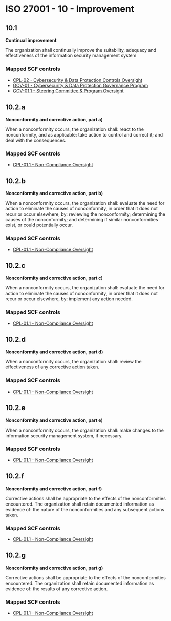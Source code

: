 # ISO 27001 - 10 - Improvement
## 10.1
**Continual improvement**

The organization shall continually improve the suitability, adequacy and effectiveness of the information security management system
  
### Mapped SCF controls
- [CPL-02 - Cybersecurity & Data Protection Controls Oversight](../scf/cpl-02-cybersecurity&dataprotectioncontrolsoversight.md)
- [GOV-01 - Cybersecurity & Data Protection Governance Program](../scf/gov-01-cybersecurity&dataprotectiongovernanceprogram.md)
- [GOV-01.1 - Steering Committee & Program Oversight](../scf/gov-011-steeringcommittee&programoversight.md)
  
## 10.2.a
**Nonconformity and corrective action, part a)**

When a nonconformity occurs, the organization shall: react to the nonconformity, and as applicable: take action to control and correct it; and deal with the consequences.
  
### Mapped SCF controls
- [CPL-01.1 - Non-Compliance Oversight](../scf/cpl-011-non-complianceoversight.md)
  
## 10.2.b
**Nonconformity and corrective action, part b)**

When a nonconformity occurs, the organization shall: evaluate the need for action to eliminate the causes of nonconformity, in order that it does not recur or occur elsewhere, by: reviewing the nonconformity; determining the causes of the nonconformity; and determining if similar nonconformities exist, or could potentially occur.
  
### Mapped SCF controls
- [CPL-01.1 - Non-Compliance Oversight](../scf/cpl-011-non-complianceoversight.md)
  
## 10.2.c
**Nonconformity and corrective action, part c)**

When a nonconformity occurs, the organization shall: evaluate the need for action to eliminate the causes of nonconformity, in order that it does not recur or occur elsewhere, by: implement any action needed.
  
### Mapped SCF controls
- [CPL-01.1 - Non-Compliance Oversight](../scf/cpl-011-non-complianceoversight.md)
  
## 10.2.d
**Nonconformity and corrective action, part d)**

When a nonconformity occurs, the organization shall: review the effectiveness of any corrective action taken.
  
### Mapped SCF controls
- [CPL-01.1 - Non-Compliance Oversight](../scf/cpl-011-non-complianceoversight.md)
  
## 10.2.e
**Nonconformity and corrective action, part e)**

When a nonconformity occurs, the organization shall: make changes to the information security management system, if necessary.
  
### Mapped SCF controls
- [CPL-01.1 - Non-Compliance Oversight](../scf/cpl-011-non-complianceoversight.md)
  
## 10.2.f
**Nonconformity and corrective action, part f)**

Corrective actions shall be appropriate to the effects of the nonconformities encountered. The organization shall retain documented information as evidence of: the nature of the nonconformities and any subsequent actions taken.
  
### Mapped SCF controls
- [CPL-01.1 - Non-Compliance Oversight](../scf/cpl-011-non-complianceoversight.md)
  
## 10.2.g
**Nonconformity and corrective action, part g)**

Corrective actions shall be appropriate to the effects of the nonconformities encountered. The organization shall retain documented information as evidence of: the results of any corrective action.
  
### Mapped SCF controls
- [CPL-01.1 - Non-Compliance Oversight](../scf/cpl-011-non-complianceoversight.md)
  